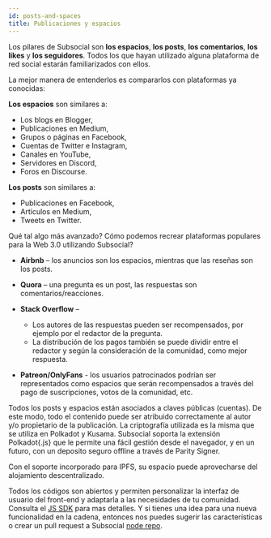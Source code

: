 ```yaml
---
id: posts-and-spaces
title: Publicaciones y espacios
---
```


Los pilares de Subsocial son **los espacios**, **los posts**, **los comentarios**, **los likes** y **los seguidores**. Todos los que hayan utilizado alguna plataforma de red social estarán familiarizados con ellos.

La mejor manera de entenderlos es compararlos con plataformas ya conocidas:

**Los espacios** son similares a:

- Los blogs en Blogger,
- Publicaciones en Medium,
- Grupos o páginas en Facebook,
- Cuentas de Twitter e Instagram,
- Canales en YouTube,
- Servidores en Discord,
- Foros en Discourse.

**Los posts** son similares a:

- Publicaciones en Facebook,
- Artículos en Medium,
- Tweets en Twitter.

Qué tal algo más avanzado? Cómo podemos recrear plataformas populares para la Web 3.0 utilizando Subsocial?

- **Airbnb** – los anuncios son los espacios, mientras que las reseñas son los posts.
- **Quora** – una pregunta es un post, las respuestas son comentarios/reacciones.
- **Stack Overflow** –

  - Los autores de las respuestas pueden ser recompensados, por ejemplo por el redactor de la pregunta.
  - La distribución de los pagos también se puede dividir entre el redactor y según la consideración de la comunidad, como mejor respuesta.

- **Patreon/OnlyFans** - los usuarios patrocinados podrían ser representados como espacios que serán recompensados a través del pago de suscripciones, votos de la comunidad, etc.

Todos los posts y espacios están asociados a claves públicas (cuentas). De este modo, todo el contenido puede ser atribuido correctamente al autor y/o propietario de la publicación. La criptografía utilizada es la misma que se utiliza en Polkadot y Kusama. Subsocial soporta la extensión Polkadot{.js} que le permite una fácil gestión desde el navegador, y en un futuro, con un deposito seguro offline a través de Parity Signer.

Con el soporte incorporado para IPFS, su espacio puede aprovecharse del alojamiento descentralizado.

Todos los códigos son abiertos y permiten personalizar la interfaz de usuario del front-end y adaptarla a las necesidades de tu comunidad. Consulta el [JS SDK](https://github.com/dappforce/subsocial-js) para mas detalles. Y si tienes una idea para una nueva funcionalidad en la cadena, entonces nos puedes sugerir las características o crear un pull request a Subsocial [node repo](https://github.com/dappforce/subsocial-node).
